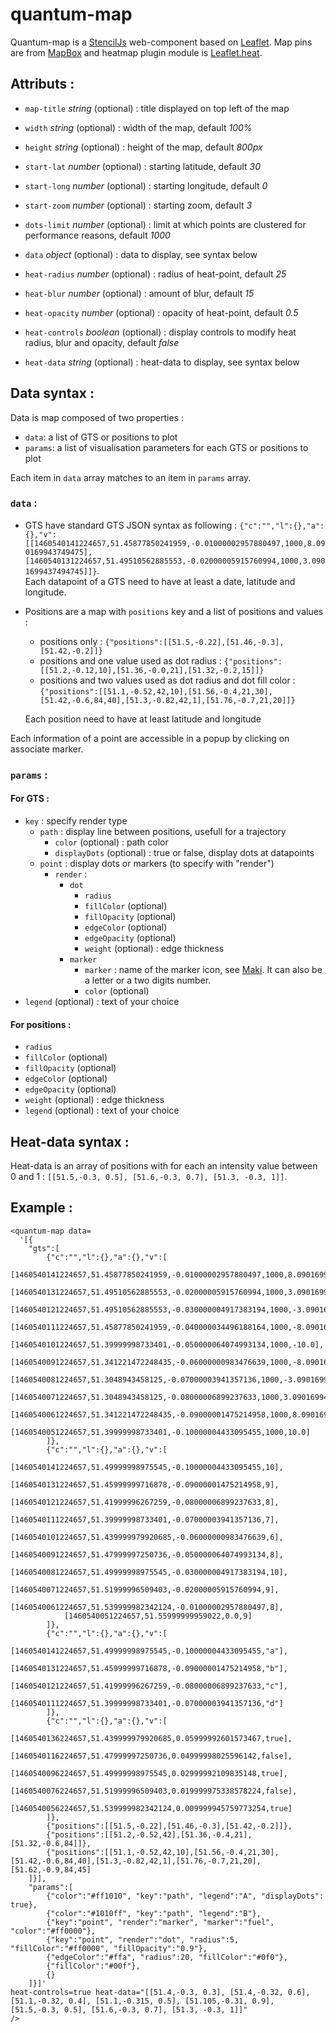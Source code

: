 # quantum-map

Quantum-map is a [StencilJs](https://stenciljs.com/) web-component based on [Leaflet](https://leafletjs.com/).
Map pins are from [MapBox](https://www.mapbox.com/maki-icons/) and heatmap plugin module is [Leaflet.heat](https://github.com/Vivien-/types-leaflet-heat).

## Attributs :

- `map-title` *string* (optional) : title displayed on top left of the map
- `width` *string* (optional) : width of the map, default *100%*
- `height` *string* (optional) : height of the map, default *800px*
- `start-lat` *number* (optional) : starting latitude, default *30*
- `start-long` *number* (optional) : starting longitude, default *0*
- `start-zoom` *number* (optional) : starting zoom, default *3*
- `dots-limit` *number* (optional) : limit at which points are clustered for performance reasons, default *1000*
- `data` *object* (optional) : data to display, see syntax below

- `heat-radius` *number* (optional) : radius of heat-point, default *25*
- `heat-blur` *number* (optional) : amount of blur, default *15*
- `heat-opacity` *number* (optional) : opacity of heat-point, default *0.5*
- `heat-controls` *boolean* (optional) : display controls to modify heat radius, blur and opacity, default *false*
- `heat-data` *string* (optional) : heat-data to display, see syntax below

## Data syntax :

Data is map composed of two properties :
- `data`: a list of GTS or positions to plot
- `params`: a list of visualisation parameters for each GTS or positions to plot

Each item in `data` array matches to an item in `params` array.


### `data` :

- GTS have standard GTS JSON syntax as following : `{"c":"","l":{},"a":{},"v":[[1460540141224657,51.45877850241959,-0.01000002957880497,1000,8.090169943749475],[1460540131224657,51.49510562885553,-0.02000005915760994,1000,3.0901699437494745]]}`.\
Each datapoint of a GTS need to have at least a date, latitude and longitude.

- Positions are a map with `positions` key and a list of positions and values :
  - positions only : `{"positions":[[51.5,-0.22],[51.46,-0.3],[51.42,-0.2]]}`
  - positions and one value used as dot radius : `{"positions":[[51.2,-0.12,10],[51.36,-0.0,21],[51.32,-0.2,15]]}`
  - positions and two values used as dot radius and dot fill color : `{"positions":[[51.1,-0.52,42,10],[51.56,-0.4,21,30],[51.42,-0.6,84,40],[51.3,-0.82,42,1],[51.76,-0.7,21,20]]}`

  Each position need to have at least latitude and longitude

Each information of a point are accessible in a popup by clicking on associate marker.


### `params` :


#### For GTS :

- `key` : specify render type
  - `path` : display line between positions, usefull for a trajectory
    - `color` (optional) : path color
    - `displayDots` (optional) : true or false, display dots at datapoints
  - `point` : display dots or markers (to specify with "render")
    - `render` :
      - `dot`
        - `radius`
        - `fillColor` (optional)
        - `fillOpacity` (optional)
        - `edgeColor` (optional)
        - `edgeOpacity` (optional)
        - `weight` (optional) : edge thickness
      - `marker`
        - `marker` : name of the marker icon, see [Maki](https://www.mapbox.com/maki-icons/). It can also be a letter or a two digits number.
        - `color` (optional)
- `legend` (optional) : text of your choice

#### For positions : 

- `radius`
- `fillColor` (optional)
- `fillOpacity` (optional)
- `edgeColor` (optional)
- `edgeOpacity` (optional)
- `weight` (optional) : edge thickness
- `legend` (optional) : text of your choice


## Heat-data syntax :

Heat-data is an array of positions with for each an intensity value between 0 and 1 : `[[51.5,-0.3, 0.5], [51.6,-0.3, 0.7], [51.3, -0.3, 1]]`.


## Example :

    <quantum-map data=
      '[{
        "gts":[
            {"c":"","l":{},"a":{},"v":[
              [1460540141224657,51.45877850241959,-0.01000002957880497,1000,8.090169943749475],
              [1460540131224657,51.49510562885553,-0.02000005915760994,1000,3.0901699437494745],
              [1460540121224657,51.49510562885553,-0.030000004917383194,1000,-3.0901699437494736],
              [1460540111224657,51.45877850241959,-0.040000034496188164,1000,-8.090169943749473],
              [1460540101224657,51.39999998733401,-0.050000064074993134,1000,-10.0],
              [1460540091224657,51.341221472248435,-0.06000000983476639,1000,-8.090169943749475],
              [1460540081224657,51.3048943458125,-0.07000003941357136,1000,-3.0901699437494754],
              [1460540071224657,51.3048943458125,-0.08000006899237633,1000,3.0901699437494723],
              [1460540061224657,51.341221472248435,-0.09000001475214958,1000,8.090169943749473],
              [1460540051224657,51.39999998733401,-0.10000004433095455,1000,10.0]
            ]},
            {"c":"","l":{},"a":{},"v":[
                [1460540141224657,51.49999998975545,-0.10000004433095455,10],
                [1460540131224657,51.45999999716878,-0.09000001475214958,9],
                [1460540121224657,51.41999996267259,-0.08000006899237633,8],
                [1460540111224657,51.39999998733401,-0.07000003941357136,7],
                [1460540101224657,51.439999979920685,-0.06000000983476639,6],
                [1460540091224657,51.47999997250736,-0.050000064074993134,8],
                [1460540081224657,51.49999998975545,-0.030000004917383194,10],
                [1460540071224657,51.51999996509403,-0.02000005915760994,9],
                [1460540061224657,51.539999982342124,-0.01000002957880497,8],
                [1460540051224657,51.55999999959022,0.0,9]
            ]},
            {"c":"","l":{},"a":{},"v":[
                [1460540141224657,51.49999998975545,-0.10000004433095455,"a"],
                [1460540131224657,51.45999999716878,-0.09000001475214958,"b"],
                [1460540121224657,51.41999996267259,-0.08000006899237633,"c"],
                [1460540111224657,51.39999998733401,-0.07000003941357136,"d"]
            ]},
            {"c":"","l":{},"a":{},"v":[
                [1460540136224657,51.439999979920685,0.05999992601573467,true],
                [1460540116224657,51.47999997250736,0.04999998025596142,false],
                [1460540096224657,51.49999998975545,0.02999992109835148,true],
                [1460540076224657,51.51999996509403,0.019999975338578224,false],
                [1460540056224657,51.539999982342124,0.009999945759773254,true]
            ]},
            {"positions":[[51.5,-0.22],[51.46,-0.3],[51.42,-0.2]]},
            {"positions":[[51.2,-0.52,42],[51.36,-0.4,21],[51.32,-0.6,84]]},
            {"positions":[[51.1,-0.52,42,10],[51.56,-0.4,21,30],[51.42,-0.6,84,40],[51.3,-0.82,42,1],[51.76,-0.7,21,20],[51.62,-0.9,84,45]
        ]}],
        "params":[
            {"color":"#ff1010", "key":"path", "legend":"A", "displayDots": true},
            {"color":"#1010ff", "key":"path", "legend":"B"},
            {"key":"point", "render":"marker", "marker":"fuel", "color":"#ff0000"},
            {"key":"point", "render":"dot", "radius":5, "fillColor":"#ff0000", "fillOpacity":"0.9"},
            {"edgeColor":"#ffa", "radius":20, "fillColor":"#0f0"},
            {"fillColor":"#00f"},
            {}
        ]}]'
    heat-controls=true heat-data="[[51.4,-0.3, 0.3], [51.4,-0.32, 0.6], [51.1,-0.32, 0.4], [51.1,-0.315, 0.5], [51.105,-0.31, 0.9], [51.5,-0.3, 0.5], [51.6,-0.3, 0.7], [51.3, -0.3, 1]]"
    />
